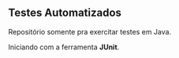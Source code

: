 ## Testes Automatizados

Repositório somente pra exercitar testes em Java.

Iniciando com a ferramenta **JUnit**.
